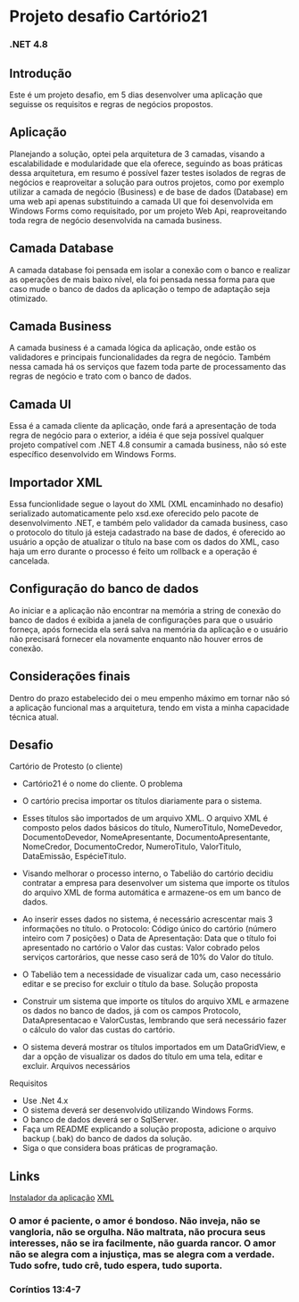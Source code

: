 # Projeto desafio Cartório21

### .NET 4.8

## Introdução
Este é um projeto desafio, em 5 dias desenvolver uma aplicação que seguisse os requisitos e regras de negócios propostos.

## Aplicação
Planejando a solução, optei pela arquitetura de 3 camadas, visando a escalabilidade e modularidade que ela oferece, seguindo as boas práticas dessa arquitetura, em resumo é possível fazer testes isolados de regras de negócios e reaproveitar a solução para outros projetos, como por exemplo utilizar a camada de negócio (Business) e de base de dados (Database) em uma web api apenas substituindo a camada UI que foi desenvolvida em Windows Forms como requisitado, por um projeto Web Api, reaproveitando toda regra de negócio desenvolvida na camada business.

## Camada Database
A camada database foi pensada em isolar a conexão com o banco e realizar as operações de mais baixo nível, ela foi pensada nessa forma para que caso mude o banco de dados da aplicação o tempo de adaptação seja otimizado.

## Camada Business
A camada business é a camada lógica da aplicação, onde estão os validadores e principais funcionalidades da regra de negócio. 
Também nessa camada há os serviços que fazem toda parte de processamento das regras de negócio e trato com o banco de dados.

## Camada UI
Essa é a camada cliente da aplicação, onde fará a apresentação de toda regra de negócio para o exterior, a idéia é que seja possível qualquer projeto compatível com .NET 4.8 consumir a camada business, não só este específico desenvolvido em Windows Forms.

## Importador XML
Essa funcionlidade segue o layout do XML (XML encaminhado no desafio) serializado automaticamente pelo xsd.exe oferecido pelo pacote de desenvolvimento .NET, e também pelo validador da camada business, caso o protocolo do titulo já esteja cadastrado na base de dados, é oferecido ao usuário a opção de atualizar o título na base com os dados do XML, caso haja um erro durante o processo é feito um rollback e a operação é cancelada.

## Configuração do banco de dados
Ao iniciar e a aplicação não encontrar na memória a string de conexão do banco de dados é exibida a janela de configurações para que o usuário forneça, após fornecida ela será salva na memória da aplicação e o usuário não precisará fornecer ela novamente enquanto não houver erros de conexão.

## Considerações finais
Dentro do prazo estabelecido dei o meu empenho máximo em tornar não só a aplicação funcional mas a arquitetura, tendo em vista a minha capacidade técnica atual.

## Desafio

Cartório de Protesto (o cliente)
- Cartório21 é o nome do cliente.
O problema
- O cartório precisa importar os títulos diariamente para o sistema.
- Esses títulos são importados de um arquivo XML.
O arquivo XML é composto pelos dados básicos do título, NumeroTitulo,
NomeDevedor, DocumentoDevedor, NomeApresentante,
DocumentoApresentante, NomeCredor, DocumentoCredor, NumeroTitulo,
ValorTitulo, DataEmissão, EspécieTitulo.
- Visando melhorar o processo interno, o Tabelião do cartório decidiu contratar a
empresa para desenvolver um sistema que importe os títulos do arquivo XML de
forma automática e armazene-os em um banco de dados.
- Ao inserir esses dados no sistema, é necessário acrescentar mais 3 informações
no título.
o Protocolo: Código único do cartório (número inteiro com 7 posições)
o Data de Apresentação: Data que o título foi apresentado no cartório
o Valor das custas: Valor cobrado pelos serviços cartorários, que nesse
caso será de 10% do Valor do título.

- O Tabelião tem a necessidade de visualizar cada um, caso necessário editar e se
preciso for excluir o título da base.
Solução proposta
- Construir um sistema que importe os títulos do arquivo XML e armazene os dados
no banco de dados, já com os campos Protocolo, DataApresentacao e
ValorCustas, lembrando que será necessário fazer o cálculo do valor das custas
do cartório.
- O sistema deverá mostrar os títulos importados em um DataGridView, e dar a
opção de visualizar os dados do título em uma tela, editar e excluir.
Arquivos necessários

Requisitos
- Use .Net 4.x
- O sistema deverá ser desenvolvido utilizando Windows Forms.
- O banco de dados deverá ser o SqlServer.
- Faça um README explicando a solução proposta, adicione o arquivo backup
(.bak) do banco de dados da solução.
- Siga o que considera boas práticas de programação.

## Links
<a href="https://drive.google.com/file/d/1E21LCagGrukqhdm5tNtFAE46Q1uyEWU_/view">Instalador da aplicação</a>
<a href="https://drive.google.com/file/d/12QbQFYb3nKtBEr0XGNRlJ8agxJrmNqsb/view">XML</a>

### O amor é paciente, o amor é bondoso. Não inveja, não se vangloria, não se orgulha. Não maltrata, não procura seus interesses, não se ira facilmente, não guarda rancor. O amor não se alegra com a injustiça, mas se alegra com a verdade. Tudo sofre, tudo crê, tudo espera, tudo suporta.
### Coríntios 13:4-7
